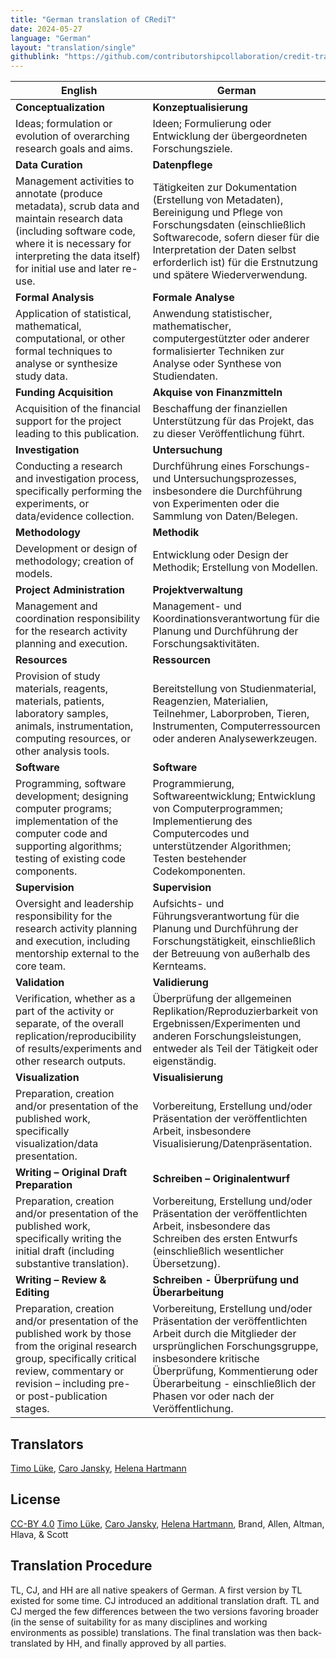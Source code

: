 ```yaml
---
title: "German translation of CRediT"
date: 2024-05-27
language: "German"
layout: "translation/single"
githublink: "https://github.com/contributorshipcollaboration/credit-translation/blob/main/translations/credit_translation_de.json"
---
```


| English | German |
| --- | --- |
| **Conceptualization** | **Konzeptualisierung** |
| Ideas; formulation or evolution of overarching research goals and aims. | Ideen; Formulierung oder Entwicklung der übergeordneten Forschungsziele. |
| **Data Curation** | **Datenpflege** |
| Management activities to annotate (produce metadata), scrub data and maintain research data (including software code, where it is necessary for interpreting the data itself) for initial use and later re-use. | Tätigkeiten zur Dokumentation (Erstellung von Metadaten), Bereinigung und Pflege von Forschungsdaten (einschließlich Softwarecode, sofern dieser für die Interpretation der Daten selbst erforderlich ist) für die Erstnutzung und spätere Wiederverwendung. |
| **Formal Analysis** | **Formale Analyse** |
| Application of statistical, mathematical, computational, or other formal techniques to analyse or synthesize study data. | Anwendung statistischer, mathematischer, computergestützter oder anderer formalisierter Techniken zur Analyse oder Synthese von Studiendaten. |
| **Funding Acquisition** | **Akquise von Finanzmitteln** |
| Acquisition of the financial support for the project leading to this publication. | Beschaffung der finanziellen Unterstützung für das Projekt, das zu dieser Veröffentlichung führt. |
| **Investigation** | **Untersuchung** |
| Conducting a research and investigation process, specifically performing the experiments, or data/evidence collection. | Durchführung eines Forschungs- und Untersuchungsprozesses, insbesondere die Durchführung von Experimenten oder die Sammlung von Daten/Belegen. |
| **Methodology** | **Methodik** |
| Development or design of methodology; creation of models. | Entwicklung oder Design der Methodik; Erstellung von Modellen. |
| **Project Administration** | **Projektverwaltung** |
| Management and coordination responsibility for the research activity planning and execution. | Management- und Koordinationsverantwortung für die Planung und Durchführung der Forschungsaktivitäten. |
| **Resources** | **Ressourcen** |
| Provision of study materials, reagents, materials, patients, laboratory samples, animals, instrumentation, computing resources, or other analysis tools. | Bereitstellung von Studienmaterial, Reagenzien, Materialien, Teilnehmer, Laborproben, Tieren, Instrumenten, Computerressourcen oder anderen Analysewerkzeugen. |
| **Software** | **Software** |
| Programming, software development; designing computer programs; implementation of the computer code and supporting algorithms; testing of existing code components. | Programmierung, Softwareentwicklung; Entwicklung von Computerprogrammen; Implementierung des Computercodes und unterstützender Algorithmen; Testen bestehender Codekomponenten. |
| **Supervision** | **Supervision** |
| Oversight and leadership responsibility for the research activity planning and execution, including mentorship external to the core team. | Aufsichts- und Führungsverantwortung für die Planung und Durchführung der Forschungstätigkeit, einschließlich der Betreuung von außerhalb des Kernteams. |
| **Validation** | **Validierung** |
| Verification, whether as a part of the activity or separate, of the overall replication/reproducibility of results/experiments and other research outputs. | Überprüfung der allgemeinen Replikation/Reproduzierbarkeit von Ergebnissen/Experimenten und anderen Forschungsleistungen, entweder als Teil der Tätigkeit oder eigenständig. |
| **Visualization** | **Visualisierung** |
| Preparation, creation and/or presentation of the published work, specifically visualization/data presentation. | Vorbereitung, Erstellung und/oder Präsentation der veröffentlichten Arbeit, insbesondere Visualisierung/Datenpräsentation. |
| **Writing – Original Draft Preparation** | **Schreiben – Originalentwurf** |
| Preparation, creation and/or presentation of the published work, specifically writing the initial draft (including substantive translation). | Vorbereitung, Erstellung und/oder Präsentation der veröffentlichten Arbeit, insbesondere das Schreiben des ersten Entwurfs (einschließlich wesentlicher Übersetzung). |
| **Writing – Review & Editing** | **Schreiben - Überprüfung und Überarbeitung** |
| Preparation, creation and/or presentation of the published work by those from the original research group, specifically critical review, commentary or revision – including pre- or post-publication stages. | Vorbereitung, Erstellung und/oder Präsentation der veröffentlichten Arbeit durch die Mitglieder der ursprünglichen Forschungsgruppe, insbesondere kritische Überprüfung, Kommentierung oder Überarbeitung - einschließlich der Phasen vor oder nach der Veröffentlichung. |

## Translators

[Timo  Lüke](https://orcid.org/0000-0002-2603-7341), [Caro  Jansky](https://orcid.org/tba), [Helena  Hartmann](https://orcid.org/0000-0002-1331-6683)


## License

[CC-BY 4.0](https://creativecommons.org/licenses/by/4.0/) [Timo  Lüke](https://orcid.org/0000-0002-2603-7341), [Caro  Jansky](https://orcid.org/tba), [Helena  Hartmann](https://orcid.org/0000-0002-1331-6683), Brand, Allen, Altman, Hlava, & Scott
## Translation Procedure

TL, CJ, and HH are all native speakers of German. A first version by TL existed for some time. CJ introduced an additional translation draft. TL and CJ merged the few differences between the two versions favoring broader (in the sense of suitability for as many disciplines and working environments as possible) translations. The final translation was then back-translated by HH, and finally approved by all parties.

